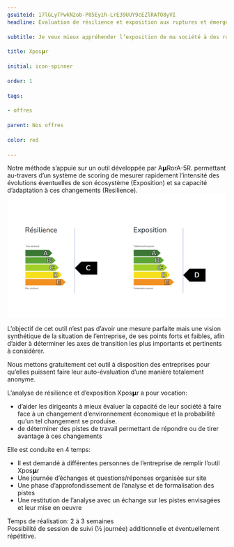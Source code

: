 ```yaml
---
gsuiteid: 17lGLyTPwkN2ob-P85Eyih-LrE39UUY9cEZlRAfO8yVI
headline: Evaluation de résilience et exposition aux ruptures et émergences 

subtitle: Je veux mieux appréhender l’exposition de ma société à des ruptures ou émergences de marché et sa capacité d’adaptation

title: Xpos𝝻r 

initial: icon-spinner

order: 1

tags:

- offres

parent: Nos offres

color: red

---
```


Notre méthode s’appuie sur un outil développée par A𝝻RorA-5R. permettant au-travers d’un système de scoring de mesurer rapidement l’intensité des évolutions éventuelles de son écosystème (Exposition) et sa capacité d’adaptation à ces changements (Resilience).![](images/image1.png)

L’objectif de cet outil n’est pas d’avoir une mesure parfaite mais une vision synthétique de la situation de l’entreprise, de ses points forts et faibles, afin d’aider à déterminer les axes de transition les plus importants et pertinents à considérer.

Nous mettons gratuitement cet outil à disposition des entreprises pour qu’elles puissent faire leur auto-évaluation d’une manière totalement anonyme.

L’analyse de résilience et d’exposition Xpos𝝻r a pour vocation:


* d’aider les dirigeants à mieux évaluer la capacité de leur société à faire face à un changement d’environnement économique et la probabilité qu’un tel changement se produise.
* de déterminer des pistes de travail permettant de répondre ou de tirer avantage à ces changements

Elle est conduite en 4 temps:


* Il est demandé à différentes personnes de l’entreprise de remplir l’outil Xpos𝝻r 
* Une journée d’échanges et questions/réponses organisée sur site
* Une phase d’approfondissement de l’analyse et de formalisation des pistes
* Une restitution de l’analyse avec un échange sur les pistes envisagées et leur mise en oeuvre

Temps de réalisation: 2 à 3 semaines  
Possibilité de session de suivi (½ journée) additionnelle et éventuellement répétitive.

